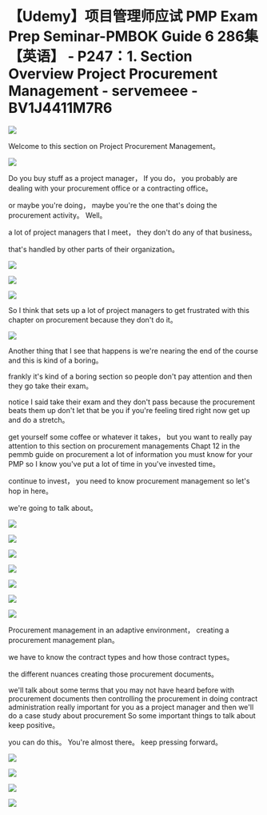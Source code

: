 # 【Udemy】项目管理师应试 PMP Exam Prep Seminar-PMBOK Guide 6  286集【英语】 - P247：1. Section Overview Project Procurement Management - servemeee - BV1J4411M7R6

![](img/33b5a066f3a6ec9089783209ec4a1295_0.png)

Welcome to this section on Project Procurement Management。



![](img/33b5a066f3a6ec9089783209ec4a1295_2.png)

Do you buy stuff as a project manager， If you do， you probably are dealing with your procurement office or a contracting office。

 or maybe you're doing， maybe you're the one that's doing the procurement activity。 Well。

 a lot of project managers that I meet， they don't do any of that business。

 that's handled by other parts of their organization。



![](img/33b5a066f3a6ec9089783209ec4a1295_4.png)

![](img/33b5a066f3a6ec9089783209ec4a1295_5.png)

![](img/33b5a066f3a6ec9089783209ec4a1295_6.png)

So I think that sets up a lot of project managers to get frustrated with this chapter on procurement because they don't do it。



![](img/33b5a066f3a6ec9089783209ec4a1295_8.png)

Another thing that I see that happens is we're nearing the end of the course and this is kind of a boring。

 frankly it's kind of a boring section so people don't pay attention and then they go take their exam。

 notice I said take their exam and they don't pass because the procurement beats them up don't let that be you if you're feeling tired right now get up and do a stretch。

 get yourself some coffee or whatever it takes， but you want to really pay attention to this section on procurement managements Chapt 12 in the pemmb guide on procurement a lot of information you must know for your PMP so I know you've put a lot of time in you've invested time。

 continue to invest， you need to know procurement management so let's hop in here。

 we're going to talk about。

![](img/33b5a066f3a6ec9089783209ec4a1295_10.png)

![](img/33b5a066f3a6ec9089783209ec4a1295_11.png)

![](img/33b5a066f3a6ec9089783209ec4a1295_12.png)

![](img/33b5a066f3a6ec9089783209ec4a1295_13.png)

![](img/33b5a066f3a6ec9089783209ec4a1295_14.png)

![](img/33b5a066f3a6ec9089783209ec4a1295_15.png)

![](img/33b5a066f3a6ec9089783209ec4a1295_16.png)

Procurement management in an adaptive environment， creating a procurement management plan。

 we have to know the contract types and how those contract types。

 the different nuances creating those procurement documents。

 we'll talk about some terms that you may not have heard before with procurement documents then controlling the procurement in doing contract administration really important for you as a project manager and then we'll do a case study about procurement So some important things to talk about keep positive。

 you can do this。 You're almost there。 keep pressing forward。



![](img/33b5a066f3a6ec9089783209ec4a1295_18.png)

![](img/33b5a066f3a6ec9089783209ec4a1295_19.png)

![](img/33b5a066f3a6ec9089783209ec4a1295_20.png)

![](img/33b5a066f3a6ec9089783209ec4a1295_21.png)